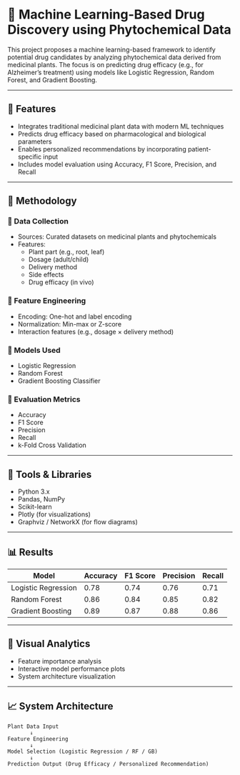 # 🌿 Machine Learning-Based Drug Discovery using Phytochemical Data

This project proposes a machine learning-based framework to identify potential drug candidates by analyzing phytochemical data derived from medicinal plants. The focus is on predicting drug efficacy (e.g., for Alzheimer’s treatment) using models like Logistic Regression, Random Forest, and Gradient Boosting.

---

## 📌 Features

- Integrates traditional medicinal plant data with modern ML techniques
- Predicts drug efficacy based on pharmacological and biological parameters
- Enables personalized recommendations by incorporating patient-specific input
- Includes model evaluation using Accuracy, F1 Score, Precision, and Recall

---

## 🧠 Methodology

### 🔹 Data Collection
- Sources: Curated datasets on medicinal plants and phytochemicals
- Features: 
  - Plant part (e.g., root, leaf)
  - Dosage (adult/child)
  - Delivery method
  - Side effects
  - Drug efficacy (in vivo)

### 🔹 Feature Engineering
- Encoding: One-hot and label encoding
- Normalization: Min-max or Z-score
- Interaction features (e.g., dosage × delivery method)

### 🔹 Models Used
- Logistic Regression
- Random Forest
- Gradient Boosting Classifier

### 🔹 Evaluation Metrics
- Accuracy
- F1 Score
- Precision
- Recall
- k-Fold Cross Validation

---

## 🧰 Tools & Libraries

- Python 3.x
- Pandas, NumPy
- Scikit-learn
- Plotly (for visualizations)
- Graphviz / NetworkX (for flow diagrams)

---

## 📊 Results

| Model               | Accuracy | F1 Score | Precision | Recall |
|---------------------|----------|----------|-----------|--------|
| Logistic Regression | 0.78     | 0.74     | 0.76      | 0.71   |
| Random Forest       | 0.86     | 0.84     | 0.85      | 0.82   |
| Gradient Boosting   | 0.89     | 0.87     | 0.88      | 0.86   |

---

## 🧪 Visual Analytics

- Feature importance analysis
- Interactive model performance plots
- System architecture visualization

---

## 📈 System Architecture

```text
Plant Data Input
       ↓
Feature Engineering
       ↓
Model Selection (Logistic Regression / RF / GB)
       ↓
Prediction Output (Drug Efficacy / Personalized Recommendation)
